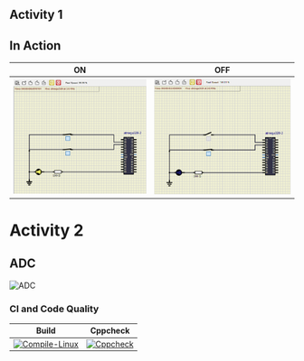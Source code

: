 ## Activity 1
## In Action

|ON|OFF|
|:--:|:--:|
|![ON](simulation/Person_is_seated_and_turned_heater_on.png)|![OFF](simulation/Person%20_is_seated.png)|

# Activity 2
## ADC
![ADC](https://github.com/257858/Embedded_C/blob/main/simulation/Activity_2.png)

### CI and Code Quality

|Build|Cppcheck|
|:--:|:--:|
|[![Compile-Linux](https://github.com/257858/Emb-C/actions/workflows/Compile.yml/badge.svg)](https://github.com/257858/Emb-C/actions/workflows/Compile.yml)|[![Cppcheck](https://github.com/257858/Emb-C/actions/workflows/CodeQulaity.yml/badge.svg)](https://github.com/257858/Emb-C/actions/workflows/CodeQulaity.yml)|
